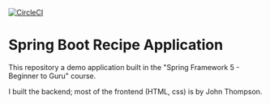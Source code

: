 [![CircleCI](https://circleci.com/gh/LeMikaelF/spring5-recipe-app.svg?style=svg)](https://circleci.com/gh/LeMikaelF/spring5-recipe-app)

# Spring Boot Recipe Application

This repository a demo application built in the "Spring Framework 5 - Beginner to Guru" course. 

I built the backend; most of the frontend (HTML, css) is by John Thompson.
